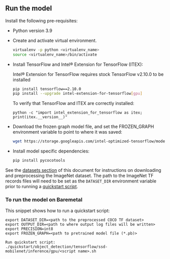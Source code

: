 <!--- 50. AI Kit -->
## Run the model
Install the following pre-requisites:
* Python version 3.9
* Create and activate virtual environment.
  ```bash
  virtualenv -p python <virtualenv_name>
  source <virtualenv_name>/bin/activate
  ```
* Install TensorFlow and Intel® Extension for TensorFlow (ITEX):

  Intel® Extension for TensorFlow requires stock TensorFlow v2.10.0 to be installed 
  
  ```bash
  pip install tensorflow==2.10.0
  pip install --upgrade intel-extension-for-tensorflow[gpu]
  ```
   To verify that TensorFlow and ITEX are correctly installed:
  ```
  python -c "import intel_extension_for_tensorflow as itex; print(itex.__version__)"
  ```
* Download the frozen graph model file, and set the FROZEN_GRAPH environment variable to point to where it was saved:
  ```bash
  wget https://storage.googleapis.com/intel-optimized-tensorflow/models/gpu/ssd_mobilenet_v1_int8_itex.pb
  ```
* Install model specific dependencies:
  ```bash
  pip install pycocotools
  ```

See the [datasets section](#datasets) of this document for instructions on
downloading and preprocessing the ImageNet dataset. The path to the ImageNet
TF records files will need to be set as the `DATASET_DIR` environment variable
prior to running a [quickstart script](#quick-start-scripts).

### To run the model on Baremetal
This snippet shows how to run a quickstart script:
```
export DATASET_DIR=<path to the preprocessed COCO TF dataset>
export OUTPUT_DIR=<path to where output log files will be written>
export PRECISION=int8
export FROZEN_GRAPH=<path to pretrained model file (*.pb)>

Run quickstart script:
./quickstart/object_detection/tensorflow/ssd-mobilenet/inference/gpu/<script name>.sh
```